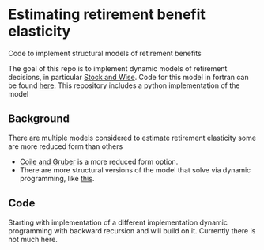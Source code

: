 # Estimating retirement benefit elasticity
Code to implement structural models of retirement benefits

The goal of this repo is to implement dynamic models of retirement decisions, in particular [Stock and Wise](https://www.jstor.org/stable/2938304). Code for this model in fortran can be found [here](https://www.journals.uchicago.edu/doi/suppl/10.1086/686263#). This repository includes a python implementation of the model

## Background

There are multiple models considered to estimate retirement elasticity some are more reduced form than others
* [Coile and Gruber](https://direct.mit.edu/rest/article/89/2/234/57676/Future-Social-Security-Entitlements-and-the) is a more reduced form option.
* There are more structural versions of the model that solve via dynamic programming, like [this](https://www.rand.org/pubs/research_reports/RR1503.html). 
 
## Code
Starting with implementation of a different implementation dynamic programming with backward recursion and will build on it. Currently there is not much here.

